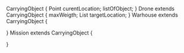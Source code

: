 CarryingObject {
  Point curentLocation;
  listOfObject;
}
Drone extends CarryingObject {
  maxWeigth;
  List<Point> targetLocation;
}
Warhouse extends CarryingObject {

}
Mission extends CarryingObject {

}
